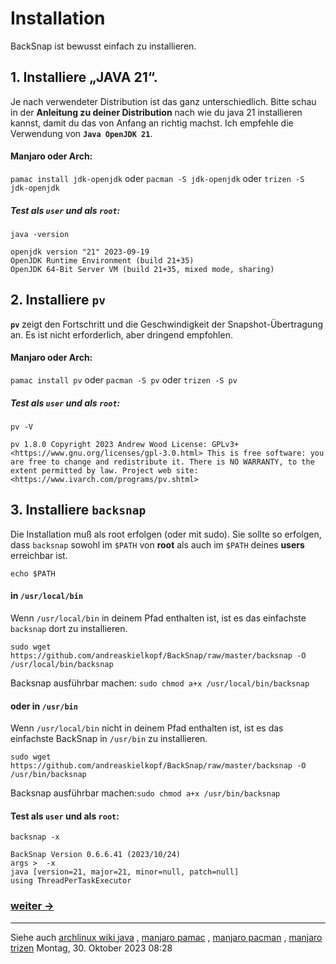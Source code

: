 # Installation
BackSnap ist bewusst einfach zu installieren.

## 1. Installiere „JAVA 21“.
Je nach verwendeter Distribution ist das ganz unterschiedlich. Bitte schau in der **Anleitung zu deiner Distribution** nach wie du java 21 installieren kannst, damit du das von Anfang an richtig machst. Ich empfehle die Verwendung von **`Java OpenJDK 21`**.

#### Manjaro oder Arch:
`pamac install jdk-openjdk` oder `pacman -S jdk-openjdk` oder `trizen -S jdk-openjdk`

##### Test als `user` und als `root`:
`java -version`
```
openjdk version "21" 2023-09-19
OpenJDK Runtime Environment (build 21+35)
OpenJDK 64-Bit Server VM (build 21+35, mixed mode, sharing)
```

## 2. Installiere `pv`
**`pv`** zeigt den Fortschritt und die Geschwindigkeit der Snapshot-Übertragung an. Es ist nicht erforderlich, 
aber dringend empfohlen.

#### Manjaro oder Arch:
`pamac install pv` oder `pacman -S pv` oder `trizen -S pv`

##### Test als `user` und als `root`:
```
pv -V
```
`
pv 1.8.0
Copyright 2023 Andrew Wood
License: GPLv3+ <https://www.gnu.org/licenses/gpl-3.0.html>
This is free software: you are free to change and redistribute it.
There is NO WARRANTY, to the extent permitted by law.
Project web site: <https://www.ivarch.com/programs/pv.shtml>
`

## 3. Installiere `backsnap`
Die Installation muß als root erfolgen (oder mit sudo). Sie sollte so erfolgen, dass `backsnap` sowohl im `$PATH` 
von **root** als auch im `$PATH` deines **users** erreichbar ist.

`echo $PATH`

#### in `/usr/local/bin`
Wenn `/usr/local/bin` in deinem Pfad enthalten ist, ist es das einfachste `backsnap` dort zu installieren.

`sudo wget https://github.com/andreaskielkopf/BackSnap/raw/master/backsnap -O /usr/local/bin/backsnap`

Backsnap ausführbar machen: `sudo chmod a+x /usr/local/bin/backsnap`

#### oder in `/usr/bin`
Wenn `/usr/local/bin` nicht in deinem Pfad enthalten ist, ist es das einfachste BackSnap in `/usr/bin` zu installieren.

`sudo wget https://github.com/andreaskielkopf/BackSnap/raw/master/backsnap -O /usr/bin/backsnap`

Backsnap ausführbar machen:`sudo chmod a+x /usr/bin/backsnap`

#### Test als `user` und als `root`:
`backsnap -x`
```
BackSnap Version 0.6.6.41 (2023/10/24)
args >  -x 
java [version=21, major=21, minor=null, patch=null]
using ThreadPerTaskExecutor
```

### [weiter ->](device_de.md)
----

Siehe auch [archlinux wiki java](https://wiki.archlinux.org/title/java) , [manjaro pamac](https://wiki.manjaro.org/index.php/Pamac) , [manjaro pacman](https://wiki.manjaro.org/index.php/Pacman_Overview) , [manjaro trizen](https://wiki.archlinux.de/title/Trizen)
Montag, 30. Oktober 2023 08:28 
